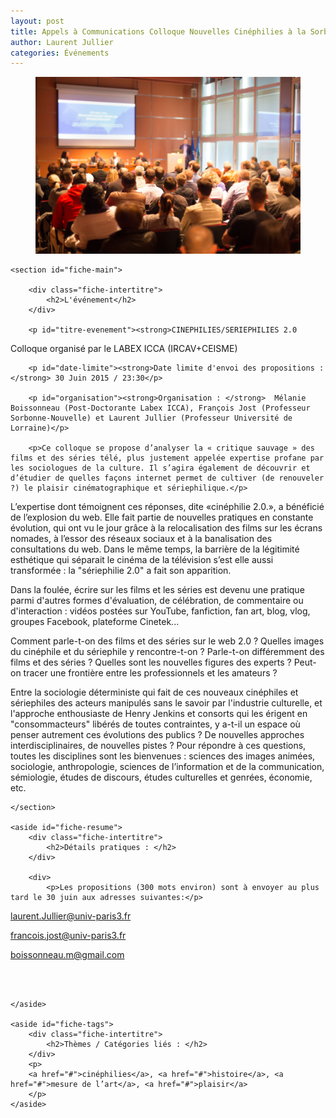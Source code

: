 ```yaml
---
layout: post
title: Appels à Communications Colloque Nouvelles Cinéphilies à la Sorbonne
author: Laurent Jullier
categories: Événements
---
```


<div class="fiche-evenements">
	<figure>
		<img src="../images/conf2.jpg" width="800"/>
	</figure>	

	<section id="fiche-main">
  
		<div class="fiche-intertitre">
			<h2>L'événement</h2>
		</div>	

		<p id="titre-evenement"><strong>CINEPHILIES/SERIEPHILIES 2.0
Colloque organisé par le LABEX ICCA (IRCAV+CEISME)</strong></p>
	
		<p id="date-limite"><strong>Date limite d'envoi des propositions :</strong> 30 Juin 2015 / 23:30</p>

		<p id="organisation"><strong>Organisation : </strong>  Mélanie Boissonneau (Post-Doctorante Labex ICCA), François Jost (Professeur Sorbonne-Nouvelle) et Laurent Jullier (Professeur Université de Lorraine)</p>

		<p>Ce colloque se propose d’analyser la « critique sauvage » des films et des séries télé, plus justement appelée expertise profane par les sociologues de la culture. Il s’agira également de découvrir et d’étudier de quelles façons internet permet de cultiver (de renouveler ?) le plaisir cinématographique et sériephilique.</p>
<p>L’expertise dont témoignent ces réponses, dite «cinéphilie 2.0.», a bénéficié de l’explosion du web. Elle fait partie de nouvelles pratiques en constante évolution, qui ont vu le jour grâce à la relocalisation des films sur les écrans nomades, à l’essor des réseaux sociaux et à la banalisation des consultations du web. Dans le même temps, la barrière de la légitimité esthétique qui séparait le cinéma de la télévision s’est elle aussi transformée : la "sériephilie 2.0" a fait son apparition.</p>
<p>Dans la foulée, écrire sur les films et les séries est devenu une pratique parmi d'autres formes d'évaluation, de célébration, de commentaire ou d'interaction : vidéos postées sur YouTube, fanfiction, fan art, blog, vlog, groupes Facebook, plateforme Cinetek...</p>
<p>Comment parle-t-on des films et des séries sur le web 2.0 ? Quelles images du cinéphile et du sériephile y rencontre-t-on ? Parle-t-on différemment des films et des séries ? Quelles sont les nouvelles figures des experts ? Peut-on tracer une frontière entre les professionnels et les amateurs ?</p>
<p>Entre la sociologie déterministe qui fait de ces nouveaux cinéphiles et sériephiles des acteurs manipulés sans le savoir par l'industrie culturelle, et l'approche enthousiaste de Henry Jenkins et consorts qui les érigent en "consommacteurs" libérés de toutes contraintes, y a-t-il un espace où penser autrement ces évolutions des publics ? De nouvelles approches interdisciplinaires, de nouvelles pistes ? Pour répondre à ces questions, toutes les disciplines sont les bienvenues : sciences des images animées, sociologie, anthropologie, sciences de l’information et de la communication, sémiologie, études de discours, études culturelles et genrées, économie, etc.</p>

	</section>

	<aside id="fiche-resume">
		<div class="fiche-intertitre">
			<h2>Détails pratiques : </h2>
		</div>

		<div>
			<p>Les propositions (300 mots environ) sont à envoyer au plus tard le 30 juin aux adresses suivantes:</p>
<a href="mailto:Laurent.Jullier@univ-paris3.fr" target="_top">laurent.Jullier@univ-paris3.fr</p>
<a href="mailto:francois.jost@univ-paris3.fr" target="_top">francois.jost@univ-paris3.fr</p>
<a href="mailto:boissonneau.m@gmail.com" target="_top">boissonneau.m@gmail.com</p>
		</div>	
	</br>

	</aside>

	<aside id="fiche-tags">
		<div class="fiche-intertitre">
			<h2>Thèmes / Catégories liés : </h2>
		</div>	
		<p>
		<a href="#">cinéphilies</a>, <a href="#">histoire</a>, <a href="#">mesure de l’art</a>, <a href="#">plaisir</a>	
		</p>
	</aside>

</div>